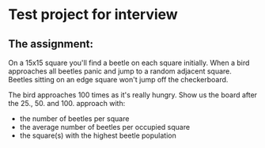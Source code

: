# **Test project for interview**


## The assignment:

On a 15x15 square you'll find a beetle on each square initially. When a bird approaches all beetles panic and jump to a random adjacent square. Beetles sitting on an edge square won't jump off the checkerboard.

The bird approaches 100 times as it's really hungry. 
Show us the board after the 25., 50. and 100. approach with:

- the number of beetles per square
- the average number of beetles per occupied square
- the square(s) with the highest beetle population

